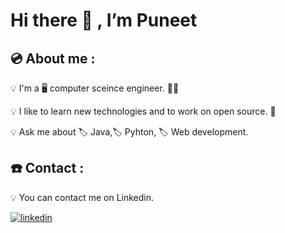 #  Hi there 👋 , I’m Puneet
## :cd: About me : 
:bulb: I'm a :desktop_computer: computer sceince engineer.  :man_in_tuxedo:

:bulb: I like to learn new technologies and to work on open source.  :mag_right:

:bulb: Ask me about :label: Java,:label: Pyhton, :label: Web development.

## :phone: Contact :

:bulb: You can contact me on Linkedin.

[![linkedin](https://cloud.githubusercontent.com/assets/17016297/18839848/0fc7e74e-83d2-11e6-8c6a-277fc9d6e067.png)][1]

[1]: www.linkedin.com/in/puneet-singh-3549951b5

